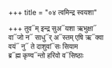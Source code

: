 +++
title = "०४ त्वमिन्द्र स्वयशा"

+++
तुव᳓म् इन्द्र सुअ᳓यशा ऋभुक्षा᳓  
वा᳓जो न᳓ साधु᳓र् अ᳓स्तम् एषि ऋ᳓क्वा  
वयं᳓ नु᳓ ते दाशुवां᳓सः सियाम  
ब्र᳓ह्म कृण्व᳓न्तो हरिवो व᳓सिष्ठाः